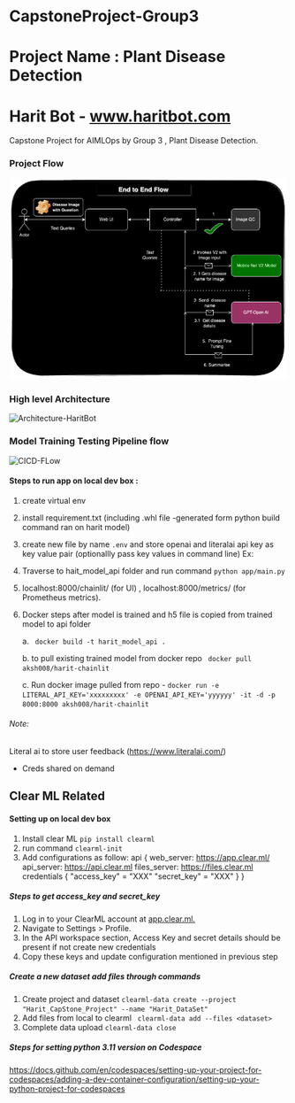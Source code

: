 
# CapstoneProject-Group3
# Project Name :  Plant Disease Detection
# Harit Bot - www.haritbot.com

Capstone Project for AIMLOps by Group 3 , Plant Disease Detection.
 
### Project Flow
<img width="594" alt="image" src="https://github.com/aksh008/CapstoneProject-Group3/blob/main/pd-7.png">

### High level Architecture
<img width="563" alt="Architecture-HaritBot" src="https://github.com/user-attachments/assets/5d603d34-2e65-4af7-82f3-e9834058b4e7" />


### Model Training Testing Pipeline flow
![CICD-FLow](https://github.com/user-attachments/assets/e5151f25-897d-46ac-8118-25e1bf277c2f)




#### Steps to run app on local dev box :
1. create virtual env 
2. install requirement.txt (including .whl file -generated form python build command ran on harit model)
3. create new file by name `.env` and store openai and literalai api key as key value pair (optionallly pass key values in command line) 
    Ex:
5. Traverse to hait_model_api folder and run command `python app/main.py` 
6. localhost:8000/chainlit/ (for UI) , localhost:8000/metrics/ (for Prometheus metrics).
7. Docker steps after model is trained and h5 file is copied from trained model to api folder
   
   a. ` docker build -t harit_model_api .`
    
   b. to pull existing trained model from docker repo ` docker pull aksh008/harit-chainlit`
   
   c. Run docker image pulled from repo -  `docker run -e LITERAL_API_KEY='xxxxxxxxx' -e OPENAI_API_KEY='yyyyyy' -it -d -p 8000:8000 aksh008/harit-chainlit`
   

###### Note:
 Literal ai to store user feedback (https://www.literalai.com/) 
  - Creds shared on demand 

## Clear ML Related
#### Setting up on local dev box
1. Install clear ML
    `pip install clearml`
2. run command
    `clearml-init`
3. Add configurations as follow: 
    api {
        web_server: https://app.clear.ml/
        api_server: https://api.clear.ml
        files_server: https://files.clear.ml
        credentials {
            "access_key" = "XXX" 
            "secret_key" = "XXX"
        }
    }
##### Steps to get access_key and secret_key 
1. Log in to your ClearML account at [app.clear.ml.](https://app.clear.ml/)
2. Navigate to Settings > Profile.
3. In the API workspace section, Access Key and secret details should be present if not create new credentials
4. Copy these keys and update configuration mentioned in previous step

##### Create a new dataset add files through commands 
1. Create project and dataset `clearml-data create --project "Harit_CapStone_Project" --name "Harit_DataSet"`
2. Add files from local to clearml ` clearml-data add --files <dataset>`  <dataset denotes absolute loction on local dev box>
3. Complete data upload `clearml-data close`


##### Steps for setting python 3.11 version on Codespace
https://docs.github.com/en/codespaces/setting-up-your-project-for-codespaces/adding-a-dev-container-configuration/setting-up-your-python-project-for-codespaces


